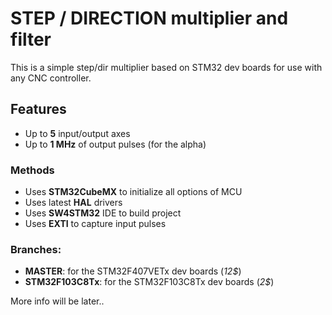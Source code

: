 # STEP / DIRECTION multiplier and filter
This is a simple step/dir multiplier based on STM32 dev boards for use with any CNC controller.

## Features
* Up to **5** input/output axes
* Up to **1 MHz** of output pulses (for the alpha)

### Methods
* Uses **STM32CubeMX** to initialize all options of MCU
* Uses latest **HAL** drivers
* Uses **SW4STM32** IDE to build project
* Uses **EXTI** to capture input pulses

### Branches:
* **MASTER**: for the STM32F407VETx dev boards (_12$_)
* **STM32F103C8Tx**: for the STM32F103C8Tx dev boards (_2$_)

More info will be later..
